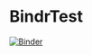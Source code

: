 # BindrTest

[![Binder](https://mybinder.org/badge_logo.svg)](https://mybinder.org/v2/gh/alanderos91/BindrTest/master)